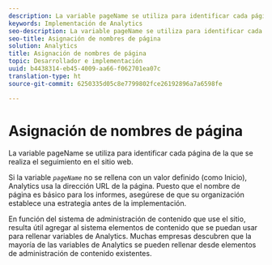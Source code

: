 ```yaml
---
description: La variable pageName se utiliza para identificar cada página de la que se realiza el seguimiento en el sitio web.
keywords: Implementación de Analytics
seo-description: La variable pageName se utiliza para identificar cada página de la que se realiza el seguimiento en el sitio web.
seo-title: Asignación de nombres de página
solution: Analytics
title: Asignación de nombres de página
topic: Desarrollador e implementación
uuid: b4438314-eb45-4009-aa66-f062701ea07c
translation-type: ht
source-git-commit: 6250335d05c8e7799802fce26192896a7a6598fe

---
```



# Asignación de nombres de página

La variable pageName se utiliza para identificar cada página de la que se realiza el seguimiento en el sitio web.

Si la variable *`pageName`* no se rellena con un valor definido (como Inicio), Analytics usa la dirección URL de la página. Puesto que el nombre de página es básico para los informes, asegúrese de que su organización establece una estrategia antes de la implementación.

En función del sistema de administración de contenido que use el sitio, resulta útil agregar al sistema elementos de contenido que se puedan usar para rellenar variables de Analytics. Muchas empresas descubren que la mayoría de las variables de Analytics se pueden rellenar desde elementos de administración de contenido existentes.
